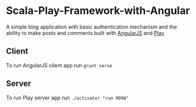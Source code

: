 # Scala-Play-Framework-with-Angular
A simple blog application with basic authentication mechanism and the ability to make posts and comments built with [AngularJS](https://github.com/angular/angular.js) and [Play](https://github.com/play/play)

## Client 
To run AngularJS client app run `grunt serve`

## Server
To run Play server app run `./activator "run 9090"`
